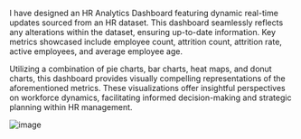 I have designed an HR Analytics Dashboard featuring dynamic real-time updates sourced from an HR dataset. This dashboard seamlessly reflects any alterations within the dataset, ensuring up-to-date information. Key metrics showcased include employee count, attrition count, attrition rate, active employees, and average employee age.

Utilizing a combination of pie charts, bar charts, heat maps, and donut charts, this dashboard provides visually compelling representations of the aforementioned metrics. These visualizations offer insightful perspectives on workforce dynamics, facilitating informed decision-making and strategic planning within HR management.

![image](https://github.com/2607kushagra/HR-Data-Analytics-Dashboard/assets/123271098/93d7f074-a6a7-4d5f-b938-8f13a608b405)
